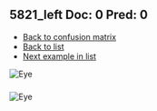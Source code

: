 ## 5821_left Doc: 0 Pred: 0
- [Back to confusion matrix](https://github.com/juliandewit/kaggle_retinopathy/blob/master/matrix.md)
- [Back to list](https://github.com/juliandewit/kaggle_retinopathy/blob/master/lists/00/list.md)
- [Next example in list](https://github.com/juliandewit/kaggle_retinopathy/blob/master/lists/00/58/5824_left.md)

![Eye](https://retinopaty.blob.core.windows.net/size1024/5821_left_0.jpeg)

### 

![Eye]()
